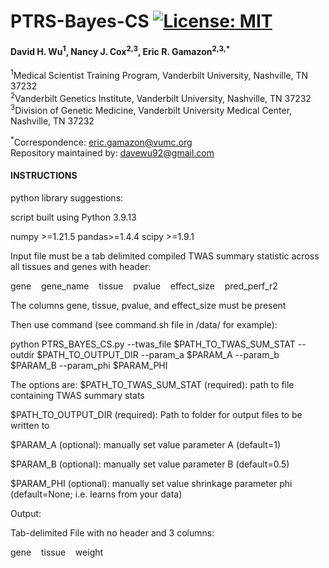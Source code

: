 # PTRS-Bayes-CS [![License: MIT](https://img.shields.io/badge/License-MIT-yellow.svg)](https://github.com/gamazonlab/PTRS-Bayes-CS/blob/main/LICENSE) 

#### David H. Wu<sup>1</sup>, Nancy J. Cox<sup>2,3</sup>, Eric R. Gamazon<sup>2,3,*</sup>

<sup>1</sup>Medical Scientist Training Program, Vanderbilt University, Nashville, TN 37232  
<sup>2</sup>Vanderbilt Genetics Institute, Vanderbilt University, Nashville, TN 37232  
<sup>3</sup>Division of Genetic Medicine, Vanderbilt University Medical Center, Nashville, TN 37232  

<sup>*</sup>Correspondence:  eric.gamazon@vumc.org   
Repository maintained by:  davewu92@gmail.com  

#### INSTRUCTIONS
python library suggestions:

script built using Python 3.9.13

numpy >=1.21.5
pandas>=1.4.4
scipy >=1.9.1

Input file must be a tab delimited compiled TWAS summary statistic across all tissues and genes with header:

gene&nbsp;&nbsp;&nbsp;&nbsp;gene_name&nbsp;&nbsp;&nbsp;&nbsp;tissue&nbsp;&nbsp;&nbsp;&nbsp;pvalue&nbsp;&nbsp;&nbsp;&nbsp;effect_size&nbsp;&nbsp;&nbsp;&nbsp;pred_perf_r2


The columns gene, tissue, pvalue, and effect_size must be present

Then use command (see command.sh file in /data/ for example):

python PTRS_BAYES_CS.py --twas_file $PATH_TO_TWAS_SUM_STAT --outdir $PATH_TO_OUTPUT_DIR --param_a $PARAM_A  --param_b $PARAM_B --param_phi $PARAM_PHI

The options are:
$PATH_TO_TWAS_SUM_STAT (required): path to file containing TWAS summary stats

$PATH_TO_OUTPUT_DIR (required): Path to folder for output files to be written to

$PARAM_A (optional): manually set value parameter A (default=1)

$PARAM_B (optional): manually set value parameter B (default=0.5)

$PARAM_PHI (optional): manually set value shrinkage parameter phi (default=None; i.e. learns from your data)


Output:

Tab-delimited File with no header and 3 columns: 

gene&nbsp;&nbsp;&nbsp;&nbsp;tissue&nbsp;&nbsp;&nbsp;&nbsp;weight

